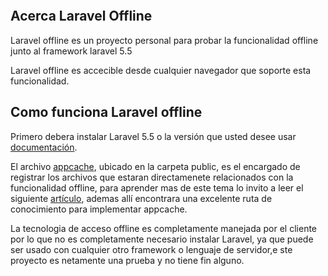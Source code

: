 <p align="center"><img src=""></p>



## Acerca Laravel Offline

Laravel offline es un proyecto personal para probar la funcionalidad offline junto al framework laravel 5.5


Laravel offline es accecible desde cualquier navegador que soporte esta funcionalidad.

## Como funciona Laravel offline

Primero debera instalar Laravel 5.5 o la versión que usted desee usar [documentación](https://laravel.com/docs).

El archivo [appcache](https://github.com/chaquen/LaravelOffline/blob/master/public/appcache), ubicado en la carpeta public, es el encargado de registrar los archivos que estaran directamenete relacionados con la funcionalidad offline, para aprender mas de este tema lo invito a leer el siguiente [artículo](https://www.html5rocks.com/en/tutorials/appcache/beginner/), ademas allí encontrara una excelente ruta de conocimiento para implementar appcache.

La tecnologia de acceso offline es completamente manejada por el cliente por lo que no es completamente necesario instalar Laravel, ya que puede ser usado con cualquier otro framework o lenguaje de servidor,e ste proyecto es netamente una prueba y no tiene fin alguno.   





